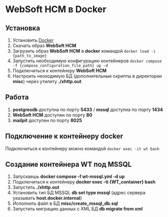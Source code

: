 # WebSoft HCM в Docker

## Установка

1. Установить [Docker](https://www.docker.com/products/docker-desktop)
2. Скачать образ **WebSoft HCM**
2. Загрузить образ **WebSoft HCM** в **docker** командой `docker load -i {path_to_image}`
3. Запустить необходимую конфигурацию контейнеров `docker compose -f {compose_configuration_file_path} up -d`
5. Подключиться к контейнеру **WebSoft HCM**
6. Настроить неоходимую БД (дополнительные скрипты в директории **misc**) через утилиту __./xhttp.out__

## Работа

1. **postgresdb** доступна по порту __5433__ / **mssql** доступна по порту __1434__
2. **WebSoft HCM** доступен по порту __80__
3. **mailpit** доступен по порту __8025__

## Подключение к контейнеру docker

Подключиться к контейнеру можно командой `docker exec -it wt bash`

## Создание контейнера WT под MSSQL

1. Запускаешь **docker compose -f wt-mssql.yml -d up**
2. Подключиться к контейнеру **docker exec -ti {WT_container} bash**
3. Запустить **./xhttp.out**
4. Установить тип БД MSSQL **db set type mssql** (адрес сервера указывать **host.docker.internal**)
5. Исполнить файл в БД **misc/create_mssql_db.sql**
6. Запустить миграцию данных с XML БД **db migrate from xml**